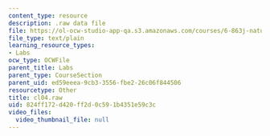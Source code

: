 ```yaml
---
content_type: resource
description: .raw data file
file: https://ol-ocw-studio-app-qa.s3.amazonaws.com/courses/6-863j-natural-language-and-the-computer-representation-of-knowledge-spring-2003/824ff172d420ff2d0c591b4351e59c3c_cl04.raw
file_type: text/plain
learning_resource_types:
- Labs
ocw_type: OCWFile
parent_title: Labs
parent_type: CourseSection
parent_uid: ed59eeea-9cb3-3556-fbe2-26c06f844506
resourcetype: Other
title: cl04.raw
uid: 824ff172-d420-ff2d-0c59-1b4351e59c3c
video_files:
  video_thumbnail_file: null
---
```

